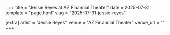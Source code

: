 +++
title = "Jessie Reyes at AZ Financial Theater"
date = 2025-07-31
template = "page.html"
slug = "2025-07-31-jessie-reyes"

[extra]
artist = "Jessie Reyes"
venue = "AZ Financial Theater"
venue_url = ""
+++
